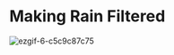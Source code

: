 # Making Rain Filtered
![ezgif-6-c5c9c87c75](https://github.com/kamran2malik4/Systematic-Program-Design/assets/119792582/757f5f01-1842-4daf-bcea-90ca5327440f)
